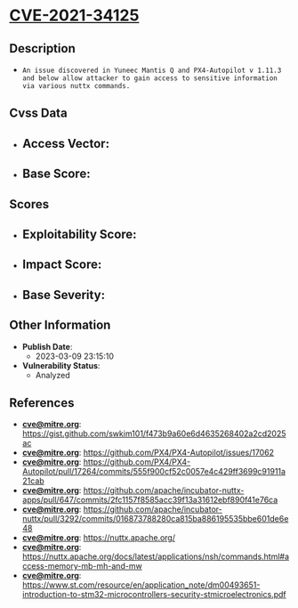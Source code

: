 
# [CVE-2021-34125](https://gist.github.com/swkim101/f473b9a60e6d4635268402a2cd2025ac)

## Description

- `An issue discovered in Yuneec Mantis Q and PX4-Autopilot v 1.11.3 and below allow attacker to gain access to sensitive information via various nuttx commands.`

## Cvss Data

- **Access Vector**:
  - 
- **Base Score**:
  - 

## Scores

- **Exploitability Score**:
  - 
- **Impact Score**:
  - 
- **Base Severity**:
  - 

## Other Information

- **Publish Date**:
  - 2023-03-09 23:15:10
- **Vulnerability Status**:
  - Analyzed

## References

- **cve@mitre.org**: https://gist.github.com/swkim101/f473b9a60e6d4635268402a2cd2025ac
- **cve@mitre.org**: https://github.com/PX4/PX4-Autopilot/issues/17062
- **cve@mitre.org**: https://github.com/PX4/PX4-Autopilot/pull/17264/commits/555f900cf52c0057e4c429ff3699c91911a21cab
- **cve@mitre.org**: https://github.com/apache/incubator-nuttx-apps/pull/647/commits/2fc1157f8585acc39f13a31612ebf890f41e76ca
- **cve@mitre.org**: https://github.com/apache/incubator-nuttx/pull/3292/commits/016873788280ca815ba886195535bbe601de6e48
- **cve@mitre.org**: https://nuttx.apache.org/
- **cve@mitre.org**: https://nuttx.apache.org/docs/latest/applications/nsh/commands.html#access-memory-mb-mh-and-mw
- **cve@mitre.org**: https://www.st.com/resource/en/application_note/dm00493651-introduction-to-stm32-microcontrollers-security-stmicroelectronics.pdf
